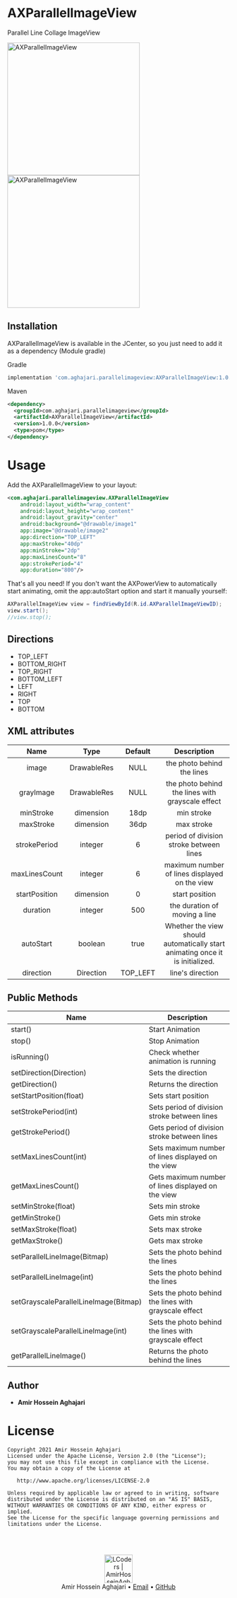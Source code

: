 # AXParallelImageView
 Parallel Line Collage ImageView

<img src="./images/AXParallelImageView_TL.gif" width=300 title="AXParallelImageView">  <img src="./images/AXParallelImageView_L.gif" width=300 title="AXParallelImageView">

## Installation

AXParallelImageView is available in the JCenter, so you just need to add it as a dependency (Module gradle)

Gradle
```gradle
implementation 'com.aghajari.parallelimageview:AXParallelImageView:1.0.0'
```

Maven
```xml
<dependency>
  <groupId>com.aghajari.parallelimageview</groupId>
  <artifactId>AXParallelImageView</artifactId>
  <version>1.0.0</version>
  <type>pom</type>
</dependency>
```

# Usage
Add the AXParallelImageView to your layout:

```xml
<com.aghajari.parallelimageview.AXParallelImageView
    android:layout_width="wrap_content"
    android:layout_height="wrap_content"
    android:layout_gravity="center"
    android:background="@drawable/image1"
    app:image="@drawable/image2"
    app:direction="TOP_LEFT"
    app:maxStroke="40dp"
    app:minStroke="2dp"
    app:maxLinesCount="8"
    app:strokePeriod="4"
    app:duration="800"/>
```

That's all you need! If you don't want the AXPowerView to automatically start animating, omit the app:autoStart option and start it manually yourself:

```java
AXParallelImageView view = findViewById(R.id.AXParallelImageViewID);
view.start();
//view.stop();
```

## Directions
- TOP_LEFT
- BOTTOM_RIGHT
- TOP_RIGHT
- BOTTOM_LEFT
- LEFT
- RIGHT
- TOP
- BOTTOM

## XML attributes

| Name | Type | Default | Description |
|:----:|:----:|:-------:|:-----------:|
| image | DrawableRes | NULL | the photo behind the lines |
| grayImage | DrawableRes | NULL | the photo behind the lines with grayscale effect |
| minStroke | dimension | 18dp | min stroke |
| maxStroke | dimension | 36dp | max stroke |
| strokePeriod | integer | 6 | period of division stroke between lines |
| maxLinesCount | integer | 6 | maximum number of lines displayed on the view |
| startPosition | dimension | 0 | start position |
| duration | integer | 500 | the duration of moving a line |
| autoStart | boolean | true | Whether the view should automatically start animating once it is initialized. |
| direction | Direction | TOP_LEFT | line's direction |

## Public Methods

| Name | Description |
| ------------------------------------------------------------ | ------------------------------------------------------------ |
| start() | Start Animation |
| stop() | Stop Animation |
| isRunning() | Check whether animation is running |
| setDirection(Direction) | Sets the direction |
| getDirection() | Returns the direction |
| setStartPosition(float) | Sets start position |
| setStrokePeriod(int) | Sets period of division stroke between lines |
| getStrokePeriod() | Gets period of division stroke between lines |
| setMaxLinesCount(int) | Sets maximum number of lines displayed on the view |
| getMaxLinesCount() | Gets maximum number of lines displayed on the view |
| setMinStroke(float) | Sets min stroke |
| getMinStroke() | Gets min stroke |
| setMaxStroke(float) | Sets max stroke |
| getMaxStroke() | Gets max stroke |
| setParallelLineImage(Bitmap) | Sets the photo behind the lines |
| setParallelLineImage(int) | Sets the photo behind the lines |
| setGrayscaleParallelLineImage(Bitmap) | Sets the photo behind the lines with grayscale effect |
| setGrayscaleParallelLineImage(int) | Sets the photo behind the lines with grayscale effect |
| getParallelLineImage() | Returns the photo behind the lines |

## Author 
- **Amir Hossein Aghajari**

License
=======

    Copyright 2021 Amir Hossein Aghajari
    Licensed under the Apache License, Version 2.0 (the "License");
    you may not use this file except in compliance with the License.
    You may obtain a copy of the License at

       http://www.apache.org/licenses/LICENSE-2.0

    Unless required by applicable law or agreed to in writing, software
    distributed under the License is distributed on an "AS IS" BASIS,
    WITHOUT WARRANTIES OR CONDITIONS OF ANY KIND, either express or implied.
    See the License for the specific language governing permissions and
    limitations under the License.


<br><br>
<div align="center">
  <img width="64" alt="LCoders | AmirHosseinAghajari" src="https://user-images.githubusercontent.com/30867537/90538314-a0a79200-e193-11ea-8d90-0a3576e28a18.png">
  <br><a>Amir Hossein Aghajari</a> • <a href="mailto:amirhossein.aghajari.82@gmail.com">Email</a> • <a href="https://github.com/Aghajari">GitHub</a>
</div>
